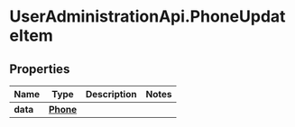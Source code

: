 # UserAdministrationApi.PhoneUpdateItem

## Properties
Name | Type | Description | Notes
------------ | ------------- | ------------- | -------------
**data** | [**Phone**](Phone.md) |  | 


